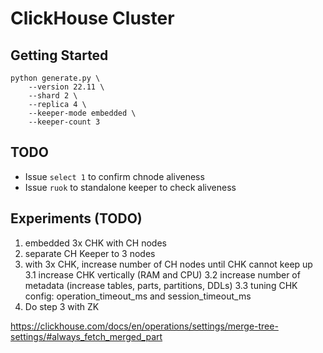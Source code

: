 # ClickHouse Cluster

## Getting Started
```
python generate.py \
    --version 22.11 \
    --shard 2 \
    --replica 4 \
    --keeper-mode embedded \
    --keeper-count 3
```

## TODO
- Issue `select 1` to confirm chnode aliveness
- Issue `ruok` to standalone keeper to check aliveness

## Experiments (TODO)
1. embedded 3x CHK with CH nodes
2. separate CH Keeper to 3 nodes
3. with 3x CHK, increase number of CH nodes until CHK cannot keep up
3.1 increase CHK vertically (RAM and CPU)
3.2 increase number of metadata (increase tables, parts, partitions, DDLs)
3.3 tuning CHK config: operation_timeout_ms and session_timeout_ms
4. Do step 3 with ZK

https://clickhouse.com/docs/en/operations/settings/merge-tree-settings/#always_fetch_merged_part

